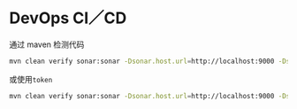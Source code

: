 
# DevOps CI／CD


通过 maven 检测代码

```bash
mvn clean verify sonar:sonar -Dsonar.host.url=http://localhost:9000 -Dsonar.login=admin -Dsonar.password=admin
```

或使用`token`


```bash
mvn clean verify sonar:sonar -Dsonar.host.url=http://localhost:9000 -Dsonar.login=d3f42a0a0b249b53995ba56b8ced417eab3efd4f
```